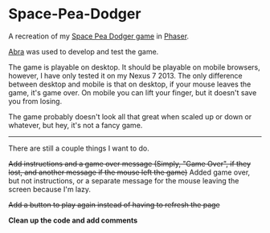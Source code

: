 # Space-Pea-Dodger
A recreation of my [Space Pea Dodger game](https://scratch.mit.edu/projects/10054599/) in [Phaser](http://phaser.io/).

[Abra](https://aurifexlabs.com/) was used to develop and test the game.

The game is playable on desktop. It should be playable on mobile browsers, however, I have only tested it on my Nexus 7 2013.
The only difference between desktop and mobile is that on desktop, if your mouse leaves the game, it's game over. On mobile you can lift your finger, but it doesn't save you from losing.

The game probably doesn't look all that great when scaled up or down or whatever, but hey, it's not a fancy game.
___

There are still a couple things I want to do.

~~Add instructions and a game over message (Simply, "Game Over", if they lost, and another message if the mouse left the game)~~ Added game over, but not instructions, or a separate message for the mouse leaving the screen because I'm lazy.

~~Add a button to play again instead of having to refresh the page~~

**Clean up the code and add comments**
